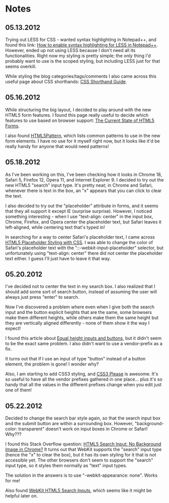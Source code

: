 Notes
=====

05.13.2012
----------

Trying out LESS for CSS - wanted syntax highlighting in Notepad++, and found
this link: [How to enable syntax highlighting for LESS in 
Notepad++](http://thingsilearned2day.wordpress.com/2011/07/07/how-to-enable-syntax-highlighting-for-less-in-notepad/
"How to enable syntax highlighting for LESS in Notepad++"). However, ended up not
using LESS because I don't need all its functionalities.  Right now my styling 
is pretty simple; the only thing I'd probably want to use is the scoped styling,
but including LESS just for that seems overkill.

While styling the blog categories/tags/comments I also came across this
useful page about CSS shorthands: [CSS Shorthand 
Guide](http://www.dustindiaz.com/css-shorthand/ "CSS Shorthand Guide").

05.16.2012
----------

While structuring the big layout, I decided to play around with the new HTML5
form features.  I found this page really useful to decide which features to use
based on browser support: [The Current State of HTML5 
Forms](http://wufoo.com/html5/ "The Current State of HTML5 Forms").

I also found [HTML5Pattern](http://html5pattern.com/ "HTML5Pattern"), which 
lists common patterns to use in the new form elements.  I have no use for it 
myself right now, but it looks like it'd be really handy for anyone that would 
need patterns!

05.18.2012
----------

As I've been working on this, I've been checking how it looks in Chrome 18,
Safari 5, Firefox 12, Opera 11, and Internet Explorer 9.  I decided to try out
the new HTML5 "search" input type.  It's pretty neat; in Chrome and Safari,
whenever there is text in the box, an "x" appears that you can click to clear
the text.

I also decided to try out the "placeholder" attribute in forms, and it seems 
that they all support it except IE (surprise surprise).  However, I noticed 
something interesting - when I use "text-align: center" in the input box, 
Chrome, Firefox, and Opera center the placeholder text, but Safari leaves it 
left-aligned, while centering text that's typed in!

In searching for a way to center Safari's placeholder text, I came across [HTML5
Placeholder Styling with CSS](http://davidwalsh.name/html5-placeholder-css 
"HTML5 Placeholder Styling with CSS").  I was able to change the color of 
Safari's placeholder text with the "::-webkit-input-placeholder" selector, but 
unfortunately using "text-align: center" there did not center the placeholder 
text either.  I guess I'll just have to leave it that way.

05.20.2012
----------

I've decided not to center the text in my search box.  I also realized that I
should add some sort of search button, instead of assuming the user will always
just press "enter" to search.

Now I've discovered a problem where even when I give both the search input and
the button explicit heights that are the same, some browsers make them different
heights, while others make them the same height but they are vertically
aligned differently - none of them show it the way I expect!

I found this article about [Equal height inputs and 
buttons](http://christophzillgens.com/en/articles/equal-height-input-and-button-elements-in-firefox-and-safari
"Equal height inputs and buttons"), but it didn't seem to be the exact same
problem.  I also didn't want to use a vendor-prefix as a fix.

It turns out that if I use an input of type "button" instead of a button 
element, the problem is gone!  I wonder why?

Also, I am starting to add CSS3 styling, and [CSS3 Please](http://css3please.com/
"CSS3 Please") is awesome.  It's so useful to have all the vendor prefixes
gathered in one place... plus it's so handy that all the values in the different
prefixes change when you edit just one of them!

05.22.2012
----------

Decided to change the search bar style again, so that the search input box and
the submit button are within a surrounding box.  However, "background-color: 
transparent" doesn't work on input boxes in Chrome or Safari!  Why???

I found this Stack Overflow question: [HTML5 Search Input: No Background Image
in Chrome?](http://stackoverflow.com/questions/2992215/html5-search-input-no-background-image-in-chrome
"HTML5 Search Input: No Background Image in Chrome?") It turns out that WebKit
supports the "search" input type (hence the "x" to clear the box), but it has
its own styling for it that is not accessible yet.  The other browsers don't
seem to support the "search" input type, so it styles them normally as "text"
input types.

The solution in the answers is to use "-webkit-appearance: none".  Works for me!

Also found [WebKit HTML5 Search 
Inputs](http://css-tricks.com/webkit-html5-search-inputs/ "WebKit HTML5 Search
Inputs"), which seems like it might be helpful later on.